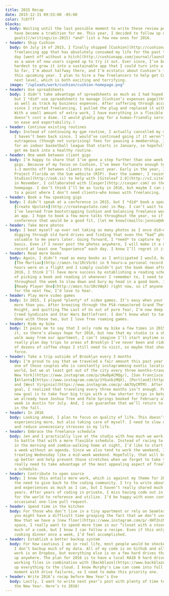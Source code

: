 ```yaml
---
title: 2015 Recap
date: 2015-12-31 09:53:00 -05:00
color: 7c6fff
blocks:
- body: Waiting until the last possible moment to write these review posts seems to
    have become a tradition for me. This year, I decided to follow up on [last year’s
    goals](/writings/in-2015) *and* list a few new ones for 2016.
- header: Ship Cushion
  body: On July 14 of 2015, I finally shipped [Cushion](http://cushionapp.com), the
    freelancing app that has absolutely consumed my life for the past two years. The
    day [went off without a hitch](http://cushionapp.com/journal/launch/) and I watched
    as a wave of new users signed up to try it out. Ever since, I’ve been trying my
    hardest to grow it into a sustainable app that I could turn into a full-time career.
    So far, I’m about halfway there, and I’m ecstatic about Cushion’s future—especially
    this upcoming year. I plan to hire a few freelancers to help get Cushion to the
    next level, which is both exciting and terrifying.
  image: "/uploads/work/cushion/cushion-homepage.png"
- header: Use spreadsheets
  body: I didn’t take advantage of spreadsheets as much as I had hoped this past year,
    but I *did* use spreadsheets to manage [Cushion’s expenses page](http://cushionapp.com/expenses)
    as well as track my business expenses. After suffering through accounting software
    since I started freelancing, I pulled the plug and replaced it with spreadsheets.
    With a small amount of extra work, I have everything in a flexible format that
    doesn’t cost a dime. (I would gladly pay for a human-friendly service that focuses
    on ease and exportability.)
- header: Continue existing routines
  body: Instead of continuing my gym routine, I actually cancelled my membership and
    I haven’t been back since. I would’ve continued going if it weren’t for the gym’s
    outrageous (though not surprising) fees for pausing a membership. I did sign up
    for an indoor basketball league that starts in January, so hopefully that will
    get me back into a healthy routine.
- header: One week between client gigs
  body: I’m happy to share that I’ve gone a step further than one week between client
    gigs. Because of my focus on Cushion, I’ve been fortunate enough to take between
    1-3 months off between clients this past year. Early in the year, I worked with
    Project Florida on the Sum website (RIP). Over the summer, I reuinted with [Oak
    Studios](http://oak.is) to help with [Siteleaf 2.0](http://v2.siteleaf.com). And
    in November, I collaborated with [Casper](http://casper.com) on their fancy new
    homepage. I don’t think I’ll be as lucky in 2016, but maybe I can get Cushion
    to a point where I don’t need clients—who knows with freelancing.
- header: Book a few speaking gigs
  body: I didn’t speak at a conference in 2015, but I *did* book a speaking gig at
    [Create Upstate](http://createupstate.com) in May. I can’t wait to share what
    I’ve learned from bootstrapping Cushion and balancing freelance work while running
    an app. I hope to book a few more talks throughout the year, so if you know a
    conference that would be a good fit, [let me know](mailto:jonnie@destroytoday.com)!
- header: Take more photos
  body: I beat myself up over not taking as many photos as I once did—especially after
    digging through old hard drives and finding that even the “bad” photos are incredibly
    valuable to me years later. Going forward, I *need* to capture my life on a daily
    basis. Even if I never post the photos anywhere, I will make it a necessity to
    record at least one “experience” each day. I know I’ll regret it if I don’t.
- header: Read more books
  body: Again, I didn’t read as many books as I anticipated I would, but I *did* finish
    [The Martian](http://amzn.to/1RcVSrb) in 9 hours—a personal record! (6 of those
    hours were on a flight and I simply couldn’t put the book down after that.) For
    2016, I think I’ll have more success by establishing a reading schedule. Instead
    of picking a book and reading it whenever I remember to, I need to designate time
    throughout the week to slow down and bury my head in a good book. I’m starting
    [Ready Player One](http://amzn.to/1RcVWqX) right now, so if anyone has a suggestion
    for the next few, I’d love to hear.
- header: Play more video games
  body: In 2015, I played *plenty* of video games. It’s easy when your wife plays
    more than you. After breezing through the PS4-remastered Grand Theft Auto V, Arkham
    Knight, and quitting The Last of Us out of pure fear, I’m now deep into Assassin’s
    Creed Syndicate and Star Wars Battlefront. I don’t know what to tackle once I’m
    done with those two, but I love free roaming games.
- header: Ride my bike
  body: It pains me to say that I only rode my bike a few times in 2015. I still have
    it, so there’s always hope for 2016, but now that my studio is a short, relaxing
    walk away from our apartment, I can’t imagine I’ll start anytime soon. I should
    really plan day trips to areas of Brooklyn I’ve never been and ride there. I know
    of dozens of coffee shops I still need to visit, so maybe that should be my driving
    force.
- header: Take a trip outside of Brooklyn every 3 months
  body: I‘m proud to say that we traveled a fair amount this past year. We weren’t
    one of those couples who is constantly instagramming exotic locations around the
    world, but we at least got out of the city every three months—traveling to [Upstate
    New York](https://www.instagram.com/p/zAw0pACMQg/), [San Francisco](https://www.instagram.com/p/zTusdCiMbd),
    [Atlanta](https://www.instagram.com/p/1YGunbiMQX), [Portland](https://www.instagram.com/p/7qLvw9iMf8),
    and [West Virginia](https://www.instagram.com/p/-AA7UyCMTM). After reaching that
    goal, I realized that traveling every three months isn’t enough. For 2016, the
    new goal is to take four big trips with a few shorter trips in between. So far,
    we already have Joshua Tree and Palm Springs booked for February along with a
    week in Austin for July. And, I can guarantee that we’ll return to Portland again
    in the fall.
- header: In 2016
  body: Looking ahead, I plan to focus on quality of life. This doesn’t only mean
    experiencing more, but also taking care of myself. I need to slow down, work less,
    and reduce unnecessary stresses in my life.
- header: Embrace the freelance schedule
  body: Jen and I practically live at the studio with how much we work, so I want
    to battle that with a more flexible schedule. Instead of racing to the studio
    in the morning and zombie-walking home at night, I’d like to start a couple days
    a week without an agenda. Since we also tend to work the weekend, I want to start
    treating Wednesday like a mid-week weekend. Hopefully, that will break the week
    up better and help prevent those stretches when we forget to take time off. We
    really need to take advantage of the most appealing aspect of freelance—not having
    a schedule.
- header: Contribute to open source
  body: I know this entails more work, which is against my theme for 2016, but I feel
    the need to give back to the coding community. I try to write about my process
    and experiences as much as I can, but I haven’t really shared much code over the
    years. After years of coding in private, I miss having code out in the public
    for the world to reference and utilize. I’d be happy with even contributing the
    occasional one-line pull request.
- header: Spend time in the kitchen
  body: For those who don’t live in a tiny apartment or rely on Seamless for dinner,
    you might have a difficult time grasping the fact that we don’t use our kitchen.
    Now that we have a [new floor](https://www.instagram.com/p/-XHT2niMQN) and more
    space, I really want to spend more time in our “closet with a stove”. I’m not
    much of a cook, but I know I can follow a recipe. Even if this only results in
    cooking dinner once a week, I’d feel accomplished.
- header: Establish a better backup system
  body: For how cautious I am in real life, most people would be shocked to know that
    I don’t backup much of my data. All of my code is on Github and all of my other
    work is on Dropbox, but everything else is on a few hard drives that aren’t backed
    up anywhere. The plan for 2016 is to have a local RAID 0 hard drive system for
    working files in combination with [Backblaze](https://www.backblaze.com/) backing
    up everything to the cloud. I know Murphy's Law can come into full effect at any
    moment with drive failures, so I need to make this priority one.
- header: Write 2016’s recap before New Year’s Eve
  body: Lastly, I want to write next year’s post with plenty of time to spare before
    the New Year. Here’s to 2016!
---
```


